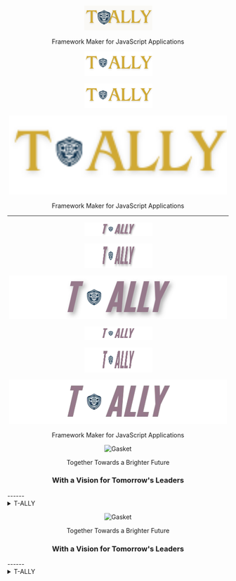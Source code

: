 <p align="center">
  <img alt="Gasket" src="/img/tally155.png" class="gasket-cover" width="155" />
</p>

<p align="center">
Framework Maker for JavaScript Applications
</p>
<p align="center">
  <img alt="Gasket" src="/img/gol.png" class="gasket-cover" width="155" />
</p>
<p align="center">
  <img alt="Gasket" src="/img/gol.png" class="gasket-cover" width="155" height="56" />
</p>
<p align="center">
  <img alt="Gasket" src="/img/gol.png" class="gasket-cover" width="496" />
</p>
<p align="center">
Framework Maker for JavaScript Applications
</p>

-----
<p align="center">
  <img alt="Gasket" src="/img/soft500.png" class="gasket-cover" width="155" />
</p>
<p align="center">
  <img alt="Gasket" src="/img/soft500.png" class="gasket-cover" width="155" height="56" />
</p>
<p align="center">
  <img alt="Gasket" src="/img/soft500.png" class="gasket-cover" width="496" />
</p>
<p align="center">
  <img alt="Gasket" src="/img/softbg.png" class="gasket-cover" width="155" />
</p>
<p align="center">
  <img alt="Gasket" src="/img/softbg.png" class="gasket-cover" width="155" height="56" />
</p>
<p align="center">
  <img alt="Gasket" src="/img/softbg.png" class="gasket-cover" width="496" />
</p>
<p align="center">
Framework Maker for JavaScript Applications
</p>


<!-- PROJECT LOGO -->
<p align="center">
    <img alt="Gasket" src="https://mj-ahmad.github.io/TRUSTED-ALLY/img/soft500.png" class="gasket-cover" width="496" />
</p>
<p align="center">
Together Towards a Brighter Future
</p>
<div align="center">
      <h3 align="center"><b>With a Vision for Tomorrow's Leaders</b></h3>
</div>
------
<!-- TABLE OF CONTENTS -->
<details>

  <summary>T-ALLY</summary>
  <ol>
    <li>
      <a href="#about-t-ally">About T-ALLY</a>
      <ul>
        <li><a href="#about-us">About Us</a></li>
        <li><a href="#culture-and-careers">Culture and Careers</a></li>
        <li><a href="#contact-us">Contact Us</a></li>
        <li><a href="#t-ally-blog">T-ALLY Blog</a></li>
        <li><a href="#investor-relations">Investor Relations</a></li>
        <li><a href="#legal">Legal</a></li>
        <li><a href="#trust-center">Trust Center</a></li>
        <li><a href="#vision">Vision</a></li>
        <li><a href="#our-mission">Our Mission</a></li>
        <li><a href="#key-objectives">Key Objectives</a></li>
        <li><a href="#vision-and-future-goals">Vision and Future Goals</a></li>
        <li><a href="#approach-of-trusted-ally">Approach of TRUSTED-ALLY</a></li>
        <li><a href="#our-work">Our Work</a></li>
        <li><a href="#impact-stories">Impact Stories</a></li>
        <li><a href="#products">Products</a></li>
        <li><a href="#commitments">Commitments</a></li>
        <li><a href="#specialties">Specialties</a></li>
        <li><a href="#opportunity-and-responsibility">Opportunity and Responsibility</a></li>
      </ul>
    </li>
    <li>
      <a href="#techally-ventures">TechAlly Ventures</a>
      <ul>
        <li><a href="#marketing-and-advertising-platform">Marketing and Advertising platform</a></li>
        <li><a href="#campaigns">Campaigns</a></li>
        <li><a href="#marketing-template">marketing_template.html</a></li>
      </ul>
    </li>
    <li>
      <a href="#allyvoyage">AllyVoyage</a>
      <ul>
        <li><a href="#flights-search">Flights Search</a></li>
        <li><a href="#flight-tickets-booking">Flight Tickets Booking</a></li>
      </ul>
    </li>
    <li>
      <a href="#rise-and-educate">Rise and Educate</a>
      <ul>
        <li><a href="#readme">README.md</a></li>
      </ul>
    </li>
    <li><a href="#investor-relations">Investor Relations</a></li>
    <li>
      <a href="#support">Support</a>
      <ul>
        <li><a href="#product-support">Product Support</a></li>
        <li><a href="#resources">Resources</a></li>
      </ul>
    </li>
    <li>
      <a href="#resources">Resources</a>
      <ul>
        <li><a href="#webmail">Webmail</a></li>
        <li><a href="#designers-developers">Designers & Developers</a></li>
        <li><a href="#redeem-code">Redeem Code</a></li>
        <li><a href="#product-catalog">Product Catalog</a></li>
        <li><a href="#business-name-generator">Business Name Generator</a></li>
        <li><a href="#e-books">e-books</a></li>
        <li><a href="#education-guide">education_guide.pdf</a></li>
        <li><a href="#marketing-template">marketing_template.html</a></li>
      </ul>
    </li>
    <li>
      <a href="#account">Account</a>
      <ul>
        <li><a href="#my-products">My Products</a></li>
        <li><a href="#renewals-billing">Renewals & Billing</a></li>
        <li><a href="#create-account">Create Account</a></li>
      </ul>
    </li>
    <li>
      <a href="#shopping">Shopping</a>
      <ul>
        <li><a href="#buy-a-domain">Buy a Domain</a></li>
        <li><a href="#websites">Websites</a></li>
        <li><a href="#wordpress">WordPress</a></li>
        <li><a href="#hosting">Hosting</a></li>
        <li><a href="#web-security">Web Security</a></li>
        <li><a href="#business-email">Business Email</a></li>
      </ul>
    </li>
    <li><a href="#join-us">Join Us</a></li>
    <li><a href="#technology-stack">Technology Stack</a></li>
    <li><a href="#code-of-conduct">Code of Conduct</a></li>
    <li><a href="#faq">FAQ</a></li>
    <li><a href="#industry">Industry</a></li>
    <li><a href="#type">Type</a></li>
    <li><a href="#subsidiaries">Subsidiaries</a></li>
    <li><a href="#privacy-policy">Privacy Policy</a></li>
    <li><a href="#cookies">Cookies</a></li>
  </ol>
</details>


<!-- PROJECT LOGO -->
<p align="center">
    <img alt="Gasket" src="https://mj-ahmad.github.io/TRUSTED-ALLY/img/soft500.png" class="gasket-cover" width="496" />
</p>
<p align="center">
Together Towards a Brighter Future
</p>
<div align="center">
      <h3 align="center"><b>With a Vision for Tomorrow's Leaders</b></h3>
</div>
------
<!-- TABLE OF CONTENTS -->
<details>

  <summary>T-ALLY</summary>
  <ol>
    <li>
      <a href="#about-t-ally" style="text-decoration: none;">About T-ALLY</a>
      <ul>
        <li><a href="#about-us" style="text-decoration: none;">About Us</a></li>
        <li><a href="#culture-and-careers" style="text-decoration: none;">Culture and Careers</a></li>
        <li><a href="#contact-us" style="text-decoration: none;">Contact Us</a></li>
        <li><a href="#t-ally-blog" style="text-decoration: none;">T-ALLY Blog</a></li>
        <li><a href="#investor-relations" style="text-decoration: none;">Investor Relations</a></li>
        <li><a href="#legal" style="text-decoration: none;">Legal</a></li>
        <li><a href="#trust-center" style="text-decoration: none;">Trust Center</a></li>
        <li><a href="#vision" style="text-decoration: none;">Vision</a></li>
        <li><a href="#our-mission" style="text-decoration: none;">Our Mission</a></li>
        <li><a href="#key-objectives" style="text-decoration: none;">Key Objectives</a></li>
        <li><a href="#vision-and-future-goals" style="text-decoration: none;">Vision and Future Goals</a></li>
        <li><a href="#approach-of-trusted-ally" style="text-decoration: none;">Approach of TRUSTED-ALLY</a></li>
        <li><a href="#our-work" style="text-decoration: none;">Our Work</a></li>
        <li><a href="#impact-stories" style="text-decoration: none;">Impact Stories</a></li>
        <li><a href="#products" style="text-decoration: none;">Products</a></li>
        <li><a href="#commitments" style="text-decoration: none;">Commitments</a></li>
        <li><a href="#specialties" style="text-decoration: none;">Specialties</a></li>
        <li><a href="#opportunity-and-responsibility" style="text-decoration: none;">Opportunity and Responsibility</a></li>
      </ul>
    </li>
    <li>
      <a href="#techally-ventures" style="text-decoration: none;">TechAlly Ventures</a>
      <ul>
        <li><a href="#marketing-and-advertising-platform" style="text-decoration: none;">Marketing and Advertising platform</a></li>
        <li><a href="#campaigns" style="text-decoration: none;">Campaigns</a></li>
        <li><a href="#marketing-template" style="text-decoration: none;">marketing_template.html</a></li>
      </ul>
    </li>
    <li>
      <a href="#allyvoyage" style="text-decoration: none;">AllyVoyage</a>
      <ul>
        <li><a href="#flights-search" style="text-decoration: none;">Flights Search</a></li>
        <li><a href="#flight-tickets-booking" style="text-decoration: none;">Flight Tickets Booking</a></li>
      </ul>
    </li>
    <li>
      <a href="#rise-and-educate" style="text-decoration: none;">Rise and Educate</a>
      <ul>
        <li><a href="#readme" style="text-decoration: none;">README.md</a></li>
      </ul>
    </li>
    <li><a href="#investor-relations" style="text-decoration: none;">Investor Relations</a></li>
    <li>
      <a href="#support" style="text-decoration: none;">Support</a>
      <ul>
        <li><a href="#product-support" style="text-decoration: none;">Product Support</a></li>
        <li><a href="#resources" style="text-decoration: none;">Resources</a></li>
      </ul>
    </li>
    <li>
      <a href="#resources" style="text-decoration: none;">Resources</a>
      <ul>
        <li><a href="#webmail" style="text-decoration: none;">Webmail</a></li>
        <li><a href="#designers-developers" style="text-decoration: none;">Designers & Developers</a></li>
        <li><a href="#redeem-code" style="text-decoration: none;">Redeem Code</a></li>
        <li><a href="#product-catalog" style="text-decoration: none;">Product Catalog</a></li>
        <li><a href="#business-name-generator" style="text-decoration: none;">Business Name Generator</a></li>
        <li><a href="#e-books" style="text-decoration: none;">e-books</a></li>
        <li><a href="#education-guide" style="text-decoration: none;">education_guide.pdf</a></li>
        <li><a href="#marketing-template" style="text-decoration: none;">marketing_template.html</a></li>
      </ul>
    </li>
    <li>
      <a href="#account" style="text-decoration: none;">Account</a>
      <ul>
        <li><a href="#my-products" style="text-decoration: none;">My Products</a></li>
        <li><a href="#renewals-billing" style="text-decoration: none;">Renewals & Billing</a></li>
        <li><a href="#create-account" style="text-decoration: none;">Create Account</a></li>
      </ul>
    </li>
    <li>
      <a href="#shopping" style="text-decoration: none;">Shopping</a>
      <ul>
        <li><a href="#buy-a-domain" style="text-decoration: none;">Buy a Domain</a></li>
        <li><a href="#websites" style="text-decoration: none;">Websites</a></li>
        <li><a href="#wordpress" style="text-decoration: none;">WordPress</a></li>
        <li><a href="#hosting" style="text-decoration: none;">Hosting</a></li>
        <li><a href="#web-security" style="text-decoration: none;">Web Security</a></li>
        <li><a href="#business-email" style="text-decoration: none;">Business Email</a></li>
      </ul>
    </li>
    <li><a href="#join-us" style="text-decoration: none;">Join Us</a></li>
    <li><a href="#technology-stack" style="text-decoration: none;">Technology Stack</a></li>
    <li><a href="#code-of-conduct" style="text-decoration: none;">Code of Conduct</a></li>
    <li><a href="#faq" style="text-decoration: none;">FAQ</a></li>
    <li><a href="#industry" style="text-decoration: none;">Industry</a></li>
    <li><a href="#type" style="text-decoration: none;">Type</a></li>
    <li><a href="#subsidiaries" style="text-decoration: none;">Subsidiaries</a></li>
    <li><a href="#privacy-policy" style="text-decoration: none;">Privacy Policy</a></li>
    <li><a href="#cookies" style="text-decoration: none;">Cookies</a></li>
  </ol>
</details>
